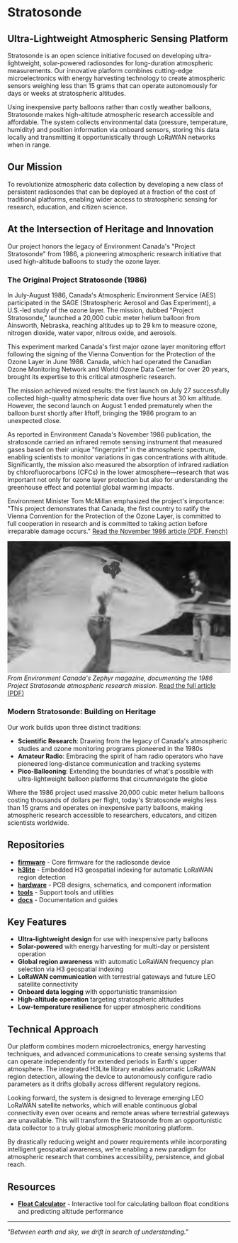 # Stratosonde

## Ultra-Lightweight Atmospheric Sensing Platform

Stratosonde is an open science initiative focused on developing ultra-lightweight, solar-powered radiosondes for long-duration atmospheric measurements. Our innovative platform combines cutting-edge microelectronics with energy harvesting technology to create atmospheric sensors weighing less than 15 grams that can operate autonomously for days or weeks at stratospheric altitudes.

Using inexpensive party balloons rather than costly weather balloons, Stratosonde makes high-altitude atmospheric research accessible and affordable. The system collects environmental data (pressure, temperature, humidity) and position information via onboard sensors, storing this data locally and transmitting it opportunistically through LoRaWAN networks when in range.

## Our Mission

To revolutionize atmospheric data collection by developing a new class of persistent radiosondes that can be deployed at a fraction of the cost of traditional platforms, enabling wider access to stratospheric sensing for research, education, and citizen science.

## At the Intersection of Heritage and Innovation

Our project honors the legacy of Environment Canada's "Project Stratosonde" from 1986, a pioneering atmospheric research initiative that used high-altitude balloons to study the ozone layer.

### The Original Project Stratosonde (1986)

In July-August 1986, Canada's Atmospheric Environment Service (AES) participated in the SAGE (Stratospheric Aerosol and Gas Experiment), a U.S.-led study of the ozone layer. The mission, dubbed "Project Stratosonde," launched a 20,000 cubic meter helium balloon from Ainsworth, Nebraska, reaching altitudes up to 29 km to measure ozone, nitrogen dioxide, water vapor, nitrous oxide, and aerosols.

This experiment marked Canada's first major ozone layer monitoring effort following the signing of the Vienna Convention for the Protection of the Ozone Layer in June 1986. Canada, which had operated the Canadian Ozone Monitoring Network and World Ozone Data Center for over 20 years, brought its expertise to this critical atmospheric research.

The mission achieved mixed results: the first launch on July 27 successfully collected high-quality atmospheric data over five hours at 30 km altitude. However, the second launch on August 1 ended prematurely when the balloon burst shortly after liftoff, bringing the 1986 program to an unexpected close.

As reported in Environment Canada's November 1986 publication, the stratosonde carried an infrared remote sensing instrument that measured gases based on their unique "fingerprint" in the atmospheric spectrum, enabling scientists to monitor variations in gas concentrations with altitude. Significantly, the mission also measured the absorption of infrared radiation by chlorofluorocarbons (CFCs) in the lower atmosphere—research that was important not only for ozone layer protection but also for understanding the greenhouse effect and potential global warming impacts.

Environment Minister Tom McMillan emphasized the project's importance: "This project demonstrates that Canada, the first country to ratify the Vienna Convention for the Protection of the Ozone Layer, is committed to full cooperation in research and is committed to taking action before irreparable damage occurs." [Read the November 1986 article (PDF, French)](images/En1-3-1986-6-2-fra.pdf)

![Project Stratosonde 1986 - Zephyr Magazine](images/zephyr1986.png)
*From Environment Canada's Zephyr magazine, documenting the 1986 Project Stratosonde atmospheric research mission.* [Read the full article (PDF)](images/noel1986f.pdf)

### Modern Stratosonde: Building on Heritage

Our work builds upon three distinct traditions:

- **Scientific Research**: Drawing from the legacy of Canada's atmospheric studies and ozone monitoring programs pioneered in the 1980s
- **Amateur Radio**: Embracing the spirit of ham radio operators who have pioneered long-distance communication and tracking systems
- **Pico-Ballooning**: Extending the boundaries of what's possible with ultra-lightweight balloon platforms that circumnavigate the globe

Where the 1986 project used massive 20,000 cubic meter helium balloons costing thousands of dollars per flight, today's Stratosonde weighs less than 15 grams and operates on inexpensive party balloons, making atmospheric research accessible to researchers, educators, and citizen scientists worldwide.


## Repositories

- [**firmware**](https://github.com/stratosonde/firmware) - Core firmware for the radiosonde device
- [**h3lite**](https://github.com/stratosonde/h3lite) - Embedded H3 geospatial indexing for automatic LoRaWAN region detection
- [**hardware**](https://docs.google.com/document/d/1UvLQhTHOeyt-fdj2o6CyQJJvrkRZcYuKuNxAXdWrK4A/edit?usp=sharing) - PCB designs, schematics, and component information
- [**tools**](https://github.com/stratosonde/tools) - Support tools and utilities
- [**docs**](https://github.com/stratosonde/docs) - Documentation and guides

## Key Features

- **Ultra-lightweight design** for use with inexpensive party balloons
- **Solar-powered** with energy harvesting for multi-day or persistent operation
- **Global region awareness** with automatic LoRaWAN frequency plan selection via H3 geospatial indexing
- **LoRaWAN communication** with terrestrial gateways and future LEO satellite connectivity
- **Onboard data logging** with opportunistic transmission
- **High-altitude operation** targeting stratospheric altitudes
- **Low-temperature resilience** for upper atmospheric conditions

## Technical Approach

Our platform combines modern microelectronics, energy harvesting techniques, and advanced communications to create sensing systems that can operate independently for extended periods in Earth's upper atmosphere. The integrated H3Lite library enables automatic LoRaWAN region detection, allowing the device to autonomously configure radio parameters as it drifts globally across different regulatory regions.

Looking forward, the system is designed to leverage emerging LEO LoRaWAN satellite networks, which will enable continuous global connectivity even over oceans and remote areas where terrestrial gateways are unavailable. This will transform the Stratosonde from an opportunistic data collector to a truly global atmospheric monitoring platform.

By drastically reducing weight and power requirements while incorporating intelligent geospatial awareness, we're enabling a new paradigm for atmospheric research that combines accessibility, persistence, and global reach.

## Resources

- [**Float Calculator**](float1g_visual.html) - Interactive tool for calculating balloon float conditions and predicting altitude performance

---

*"Between earth and sky, we drift in search of understanding."*
